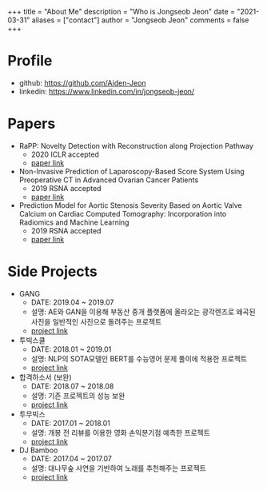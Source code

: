 +++
title = "About Me"
description = "Who is Jongseob Jeon"
date = "2021-03-31"
aliases = ["contact"]
author = "Jongseob Jeon"
comments = false
+++

# Profile
- github: https://github.com/Aiden-Jeon
- linkedin: https://www.linkedin.com/in/jongseob-jeon/

# Papers
- RaPP: Novelty Detection with Reconstruction along Projection Pathway
    - 2020 ICLR accepted
    - [paper link](https://openreview.net/forum?id=HkgeGeBYDB)
- Non-Invasive Prediction of Laparoscopy-Based Score System Using Preoperative CT in Advanced Ovarian Cancer Patients
    - 2019 RSNA accepted
    - [paper link](http://archive.rsna.org/2019/19015767.html)
- Prediction Model for Aortic Stenosis Severity Based on Aortic Valve Calcium on Cardiac Computed Tomography: Incorporation into Radiomics and Machine Learning
    - 2019 RSNA accepted
    - [paper link](http://archive.rsna.org/2019/19012505.html)

# Side Projects
- GANG 
    - DATE: 2019.04 ~ 2019.07
    - 설명: AE와 GAN을 이용해 부동산 중개 플랫폼에 올라오는 광각렌즈로 왜곡된 사진을 일반적인 사진으로 돌려주는 프로젝트
    - [project link](http://www.datamarket.kr/xe/board_pdzw77/56002)
- 투빅스쿨 
    - DATE: 2018.01 ~ 2019.01
    - 설명: NLP의 SOTA모델인 BERT를 수능영어 문제 풀이에 적용한 프로젝트
    - [project link](http://www.datamarket.kr/xe/board_pdzw77/50240)
- 합격하소서 (보완) 
    - DATE: 2018.07 ~ 2018.08
    - 설명: 기존 프로젝트의 성능 보완
    - [project link](http://www.datamarket.kr/xe/board_pdzw77/46033)
- 투무빅스 
    - DATE: 2017.01 ~ 2018.01
    - 설명: 개봉 전 리뷰를 이용한 영화 손익분기점 예측한 프로젝트
    - [project link](http://www.datamarket.kr/xe/index.php?mid=board_pdzw77&page=2&document_srl=37919)
- DJ Bamboo 
    - DATE: 2017.04 ~ 2017.07
    - 설명: 대나무숲 사연을 기반하여 노래를 추천해주는 프로젝트
    - [project link](http://www.datamarket.kr/xe/index.php?mid=board_pdzw77&page=2&document_srl=29247)